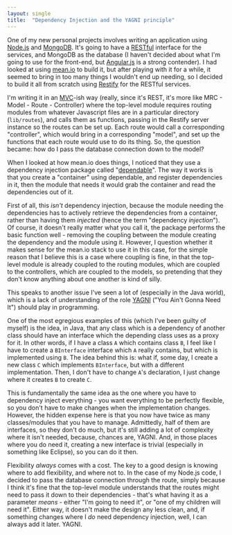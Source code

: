 ```yaml
---
layout: single
title:  "Dependency Injection and the YAGNI principle"
---
```


One of my new personal projects involves writing an application using
[Node.js](http://nodejs.org) and [MongoDB](http://www.mongodb.org).
It\'s going to have a
[RESTful](http://en.wikipedia.org/wiki/Representational_state_transfer)
interface for the services, and MongoDB as the database (I haven\'t
decided about what I\'m going to use for the front-end, but
[Angular.js](http://angularjs.org) is a strong contender). I had looked
at using [mean.io](http://www.mean.io/) to build it, but after playing
with it for a while, it seemed to bring in too many things I wouldn\'t
end up needing, so I decided to build it all from scratch using
[Restify](https://github.com/mcavage/node-restify) for the RESTful
services.

I\'m writing it in an
[MVC](http://en.wikipedia.org/wiki/Model%E2%80%93view%E2%80%93controller)-ish
way (really, since it\'s REST, it\'s more like MRC - Model - Route -
Controller) where the top-level module requires routing modules from
whatever Javascript files are in a particular directory (`lib/routes`),
and calls them as functions, passing in the Restify server instance so
the routes can be set up. Each route would call a corresponding
\"controller\", which would bring in a corresponding \"model\", and set
up the functions that each route would use to do its thing. So, the
question became: how do I pass the database connection down to the
model?

When I looked at how mean.io does things, I noticed that they use a
dependency injection package called
\"[dependable](https://github.com/idottv/dependable)\". The way it works
is that you create a \"container\" using dependable, and register
dependencies in it, then the module that needs it would grab the
container and read the dependencies out of it.

First of all, this *isn\'t* dependency injection, because the module
needing the dependencies has to actively retrieve the dependencies from
a container, rather than having them *injected* (hence the term
\"dependency *injection*\"). Of course, it doesn\'t really matter what
you call it, the package performs the basic function well - removing the
coupling between the module creating the dependency and the module using
it. However, I question whether it makes sense for the mean.io stack to
use it in this case, for the simple reason that I believe this is a case
where coupling is fine, in that the top-level module is already coupled
to the routing modules, which are coupled to the controllers, which are
coupled to the models, so pretending that they don\'t know anything
about one another is kind of silly.

This speaks to another issue I\'ve seen a lot of (especially in the Java
world), which is a lack of understanding of the role
[YAGNI](http://en.wikipedia.org/wiki/You_aren't_gonna_need_it) (\"You
Ain\'t Gonna Need It\") should play in programming.

One of the most egregious examples of this (which I\'ve been guilty of
myself) is the idea, in Java, that any class which is a dependency of
another class should have an interface which the depending class uses as
a proxy for it. In other words, if I have a class `A` which contains
class `B`, I feel like I have to create a `BInterface` interface which
`A` really contains, but which is implemented using `B`. The idea behind
this is: what if, some day, I create a new class `C` which implements
`BInterface`, but with a different implementation. Then, I don\'t have
to change `A`\'s declaration, I just change where it creates `B` to
create `C`.

This is fundamentally the same idea as the one where you have to
dependency inject everything - you want everything to be perfectly
flexible, so you don\'t have to make changes when the implementation
changes. However, the hidden expense here is that you now have twice as
many classes/modules that you have to manage. Admittedly, half of them
are interfaces, so they don\'t do much, but it\'s still adding a lot of
complexity where it isn\'t needed, because, chances are, YAGNI. And, in
those places where you do need it, creating a new interface is trivial
(especially in something like Eclipse), so you can do it then.

Flexibility *always* comes with a cost. The key to a good design is
knowing where to add flexibility, and where not to. In the case of my
Node.js code, I decided to pass the database connection through the
route, simply because I think it\'s fine that the top-level module
understands that the routes might need to pass it down to their
dependencies - that\'s what having it as a parameter *means* - either
\"I\'m going to need it\", or \"one of my children will need it\".
Either way, it doesn\'t make the design any less clean, and, if
something changes where I *do* need dependency injection, well, I can
always add it later. YAGNI.
